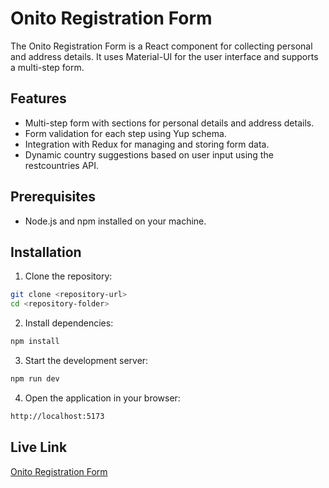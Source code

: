 # Onito Registration Form

The Onito Registration Form is a React component for collecting personal and address details. It uses Material-UI for the user interface and supports a multi-step form.

## Features

- Multi-step form with sections for personal details and address details.
- Form validation for each step using Yup schema.
- Integration with Redux for managing and storing form data.
- Dynamic country suggestions based on user input using the restcountries API.

## Prerequisites

- Node.js and npm installed on your machine.

## Installation

1. Clone the repository:

```bash
git clone <repository-url>
cd <repository-folder>

```

2. Install dependencies:

```bash
npm install
```

3. Start the development server:

```bash
npm run dev
```

4. Open the application in your browser:

```bash
http://localhost:5173
```


<!-- Live Link -->
## Live Link
[Onito Registration Form](https://onito-registration-form.herokuapp.com/)
<!-- Built With -->


